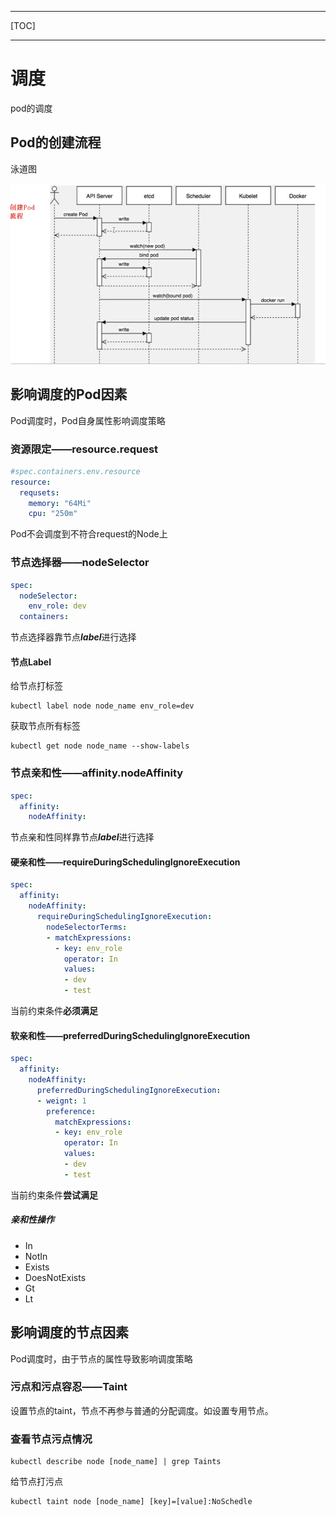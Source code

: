 ------

[TOC]

------

# 调度

pod的调度

## Pod的创建流程

泳道图

![image-20201112164731428](assets/image-20201112164731428.png)

## 影响调度的Pod因素

Pod调度时，Pod自身属性影响调度策略

### 资源限定——resource.request

```yaml
#spec.containers.env.resource
resource:
  requsets:
    memory: "64Mi"
    cpu: "250m"
```

Pod不会调度到不符合request的Node上

### 节点选择器——nodeSelector

```yaml
spec:
  nodeSelector:
    env_role: dev
  containers:
```

节点选择器靠节点***label***进行选择

#### 节点Label

给节点打标签

```shell
kubectl label node node_name env_role=dev
```

获取节点所有标签

```shell
kubectl get node node_name --show-labels
```

### 节点亲和性——affinity.nodeAffinity

```yaml
spec:
  affinity:
    nodeAffinity:
```

节点亲和性同样靠节点***label***进行选择

#### 硬亲和性——requireDuringSchedulingIgnoreExecution

```yaml
spec:
  affinity:
    nodeAffinity:
      requireDuringSchedulingIgnoreExecution:
        nodeSelectorTerms: 
        - matchExpressions:
          - key: env_role
            operator: In
            values:
            - dev
            - test
```

当前约束条件**必须满足**

#### 软亲和性——preferredDuringSchedulingIgnoreExecution

```yaml
spec:
  affinity:
    nodeAffinity:
      preferredDuringSchedulingIgnoreExecution:
      - weignt: 1
        preference:
          matchExpressions:
          - key: env_role
            operator: In
            values:
            - dev
            - test
```

当前约束条件**尝试满足**

##### 亲和性操作

- In
- NotIn
- Exists
- DoesNotExists
- Gt
- Lt

## 影响调度的节点因素

Pod调度时，由于节点的属性导致影响调度策略

### 污点和污点容忍——Taint

设置节点的taint，节点不再参与普通的分配调度。如设置专用节点。

### 查看节点污点情况

```shell
kubectl describe node [node_name] | grep Taints
```

给节点打污点

```shell
kubectl taint node [node_name] [key]=[value]:NoSchedle
```

